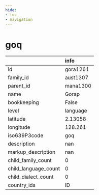 ```yaml
---
hide:
- toc
- navigation
---
```

# goq
|                      | info     |
|:---------------------|:---------|
| id                   | gora1261 |
| family_id            | aust1307 |
| parent_id            | mana1300 |
| name                 | Gorap    |
| bookkeeping          | False    |
| level                | language |
| latitude             | 2.13058  |
| longitude            | 128.261  |
| iso639P3code         | goq      |
| description          | nan      |
| markup_description   | nan      |
| child_family_count   | 0        |
| child_language_count | 0        |
| child_dialect_count  | 0        |
| country_ids          | ID       |